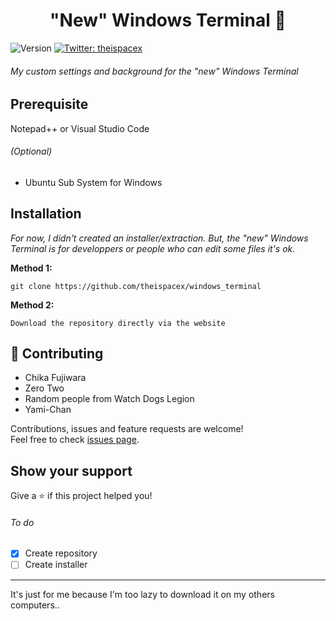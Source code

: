<h1 align="center">"New" Windows Terminal 👋</h1>
<p>
  <img alt="Version" src="https://img.shields.io/badge/version-1.0-blue.svg?cacheSeconds=2592000" />
  <a href="https://twitter.com/theispacex" target="_blank">
    <img alt="Twitter: theispacex" src="https://img.shields.io/twitter/follow/theispacex.svg?style=social" />
  </a>
</p>

###### My custom settings and background for the "new" Windows Terminal

## Prerequisite
Notepad++ or Visual Studio Code
###### (Optional)
- Ubuntu Sub System for Windows
## Installation
*For now, I didn't created an installer/extraction. But, the "new" Windows Terminal is for developpers or people who can edit some files it's ok.*

**Method 1:** 
```
git clone https://github.com/theispacex/windows_terminal
```
**Method 2:**
```
Download the repository directly via the website
```
## 🤝 Contributing
- Chika Fujiwara
- Zero Two
- Random people from Watch Dogs Legion
- Yami-Chan

Contributions, issues and feature requests are welcome!<br />Feel free to check [issues page](https://github.com/TheiSpaceX/windows_terminal/issues). 

## Show your support

Give a ⭐️ if this project helped you!

###### To do
- [x] Create repository
- [ ] Create installer

***
It's just for me because I'm too lazy to download it on my others computers..

